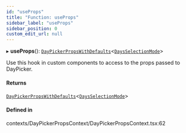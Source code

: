 ```yaml
---
id: "useProps"
title: "Function: useProps"
sidebar_label: "useProps"
sidebar_position: 0
custom_edit_url: null
---
```


▸ **useProps**(): [`DayPickerPropsWithDefaults`](/api/types/DayPickerPropsWithDefaults.md)<[`DaysSelectionMode`](/api/types/DaysSelectionMode.md)\>

Use this hook in custom components to access to the props passed to DayPicker.

#### Returns

[`DayPickerPropsWithDefaults`](/api/types/DayPickerPropsWithDefaults.md)<[`DaysSelectionMode`](/api/types/DaysSelectionMode.md)\>

#### Defined in

contexts/DayPickerPropsContext/DayPickerPropsContext.tsx:62
